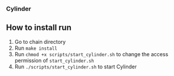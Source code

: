 ### Cylinder

## How to install run

1. Go to chain directory
2. Run `make install`
3. Run `chmod +x scripts/start_cylinder.sh` to change the access permission of `start_cylinder.sh`
4. Run `./scripts/start_cylinder.sh` to start Cylinder
